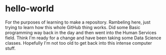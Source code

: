 # hello-world
For the purposes of learning to make a repository.
Rambeling here, just trying to learn how this whole GitHub thing works. Did some Basic programming way back in the day and then went into the Human Services field. Think I'm ready for a change and have been taking some Data Science classes. Hopefully I'm not too old to get back into this intense computer stuff.
